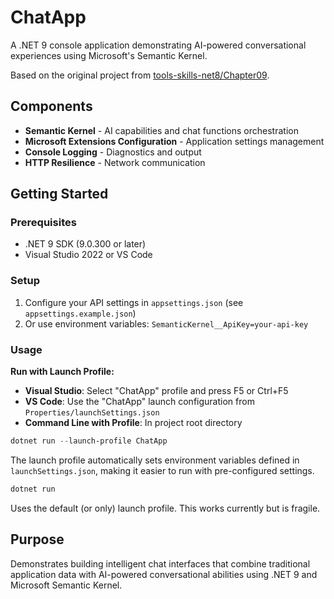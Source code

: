 # ChatApp

A .NET 9 console application demonstrating AI-powered conversational
experiences using Microsoft's Semantic Kernel.

Based on the original project from [tools-skills-net8/Chapter09](https://github.com/markjprice/tools-skills-net8/tree/main/code/Chapter09/ChatApp).

## Components

- **Semantic Kernel** - AI capabilities and chat functions orchestration
- **Microsoft Extensions Configuration** - Application settings management  
- **Console Logging** - Diagnostics and output
- **HTTP Resilience** - Network communication

## Getting Started

### Prerequisites

- .NET 9 SDK (9.0.300 or later)
- Visual Studio 2022 or VS Code

### Setup

1. Configure your API settings in `appsettings.json` (see `appsettings.example.json`)
2. Or use environment variables: `SemanticKernel__ApiKey=your-api-key`

### Usage

**Run with Launch Profile:**
- **Visual Studio**: Select "ChatApp" profile and press F5 or Ctrl+F5
- **VS Code**: Use the "ChatApp" launch configuration from `Properties/launchSettings.json`
- **Command Line with Profile**:
In project root directory

```powershell
dotnet run --launch-profile ChatApp
```
The launch profile automatically sets environment variables defined in `launchSettings.json`,
making it easier to run with pre-configured settings.

```powershell
dotnet run
```
Uses the default (or only) launch profile. This works currently but is fragile.

## Purpose

Demonstrates building intelligent chat interfaces that combine traditional
application data with AI-powered conversational abilities using .NET 9
and Microsoft Semantic Kernel.